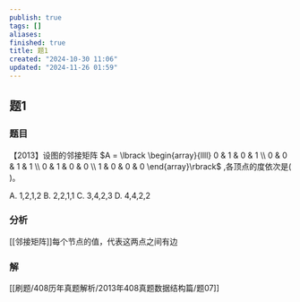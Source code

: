 ```yaml
---
publish: true
tags: []
aliases: 
finished: true
title: 题1
created: "2024-10-30 11:06"
updated: "2024-11-26 01:59"
---
```

## 题1
### 题目
【2013】设图的邻接矩阵 $A = \lbrack  \begin{array}{llll} 0 & 1 & 0 & 1 \\  0 & 0 & 1 & 1 \\  0 & 1 & 0 & 0 \\  1 & 0 & 0 & 0 \end{array}\rbrack$ ,各顶点的度依次是( )。 

A. 1,2,1,2 
B. 2,2,1,1 
C. 3,4,2,3 
D. 4,4,2,2
### 分析
[[邻接矩阵]]每个节点的值，代表这两点之间有边
### 解
[[刷题/408历年真题解析/2013年408真题数据结构篇/题07]]